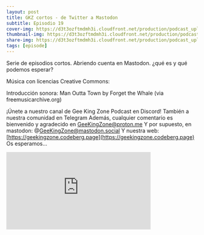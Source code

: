 ```yaml
---
layout: post
title: GKZ cortos - de Twitter a Mastodon
subtitle: Episodio 19
cover-img: https://d3t3ozftmdmh3i.cloudfront.net/production/podcast_uploaded_nologo/14743809/14743809-1619370377976-ce118b9b0f9a8.jpg
thumbnail-img: https://d3t3ozftmdmh3i.cloudfront.net/production/podcast_uploaded_nologo/14743809/14743809-1619370377976-ce118b9b0f9a8.jpg
share-img: https://d3t3ozftmdmh3i.cloudfront.net/production/podcast_uploaded_nologo/14743809/14743809-1619370377976-ce118b9b0f9a8.jpg
tags: [episode]
---
```


Serie de episodios cortos.
Abriendo cuenta en Mastodon.
¿qué es y qué podemos esperar?

Música con licencias Creative Commons:

 Introducción sonora: Man Outta Town by Forget the Whale (via freemusicarchive.org)

¡Únete a nuestro canal de Gee King Zone Podcast en Discord!
También a nuestra comunidad en Telegram
Además, cualquier comentario es bienvenido y agradecido en GeeKingZone@proton.me
Y por supuesto, en mastodon: @GeeKingZone@mastodon.social
Y nuestra web: [https://geekingzone.codeberg.page](https://geekingzone.codeberg.page)
Os esperamos...
<iframe src='https://podcasters.spotify.com/pod/show/geekingzone/embed/episodes/GKZ-cortos---de-Twitter-a-Mastodon-e1qgqmp' height='204px' width='380px' frameborder='0' scrolling='no'></iframe>